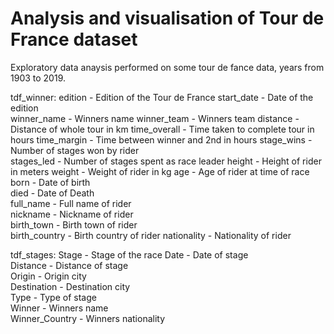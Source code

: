 # Analysis and visualisation of Tour de France dataset

Exploratory data anaysis performed on some tour de fance data, years from 1903 to 2019.

tdf_winner:
edition	- Edition of the Tour de France
start_date - Date of the edition	
winner_name - Winners name
winner_team - Winners team
distance - Distance of whole tour in km	
time_overall - Time taken to complete tour in hours	
time_margin - Time between winner and 2nd in hours
stage_wins - Number of stages won by rider	
stages_led - Number of stages spent as race leader
height - Height of rider in meters
weight - Weight of rider in kg
age - Age of rider at time of race	
born - Date of birth	
died - Date of Death	
full_name - Full name of rider	
nickname - Nickname of rider	
birth_town - Birth town of rider	
birth_country - Birth country of rider
nationality - Nationality of rider

tdf_stages:
Stage	- Stage of the race
Date - Date of stage	
Distance - Distance of stage	
Origin - Origin city	
Destination - Destination city	
Type - Type of stage	
Winner - Winners name 	
Winner_Country - Winners nationality
